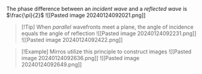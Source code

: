 The phase difference between an *incident wave* and a *reflected wave* is $\frac{\pi}{2}$
![[Pasted image 20240124092021.png]]

> [!Tip] When *parallel* wavefronts meet a plane, the angle of incidence equals the angle of reflection
> ![[Pasted image 20240124092231.png]]
> ![[Pasted image 20240124092422.png]]

> [!Example] Mirros utilize this principle to construct images
> ![[Pasted image 20240124092636.png]]
> ![[Pasted image 20240124092649.png]]